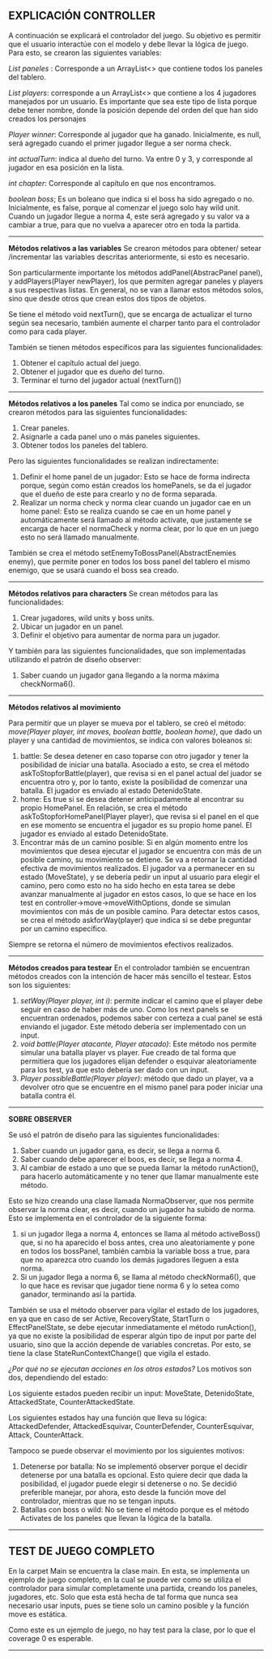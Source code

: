 **EXPLICACIÓN CONTROLLER**
---
A continuación se explicará el controlador del juego. Su objetivo es permitir que el usuario interactúe 
con el modelo y debe llevar la lógica de juego. Para esto, se crearon las siguientes variables:

*List<AbstracPanel> paneles* : Corresponde a un ArrayList<> que contiene todos los paneles del tablero.

*List<Player> players*: corresponde a un ArrayList<> que contiene a los 4 jugadores manejados por un 
usuario. Es importante que sea este tipo de lista porque debe tener nombre, donde la posición depende
del orden del que han sido creados los personajes

*Player winner*: Corresponde al jugador que ha ganado. Inicialmente, es null, será agregado cuando el 
primer jugador llegue a ser norma check.

*int actualTurn*: indica al dueño del turno. Va entre 0 y 3, y corresponde al jugador en esa posición
en la lista.

*int chapter*: Corresponde al capítulo en que nos encontramos. 

*boolean boss*; Es un boleano que indica si el boss ha sido agregado o no. Inicialmente, es false,
porque al comenzar el juego solo hay wild unit. Cuando un jugador llegue a norma 4, este será agregado
y su valor va a cambiar a true, para que no vuelva a aparecer otro en toda la partida.

-------
**Métodos relativos a las variables**
Se crearon métodos para obtener/ setear /incrementar las variables descritas
anteriormente, si esto es necesario. 

Son particularmente importante los métodos addPanel(AbstracPanel panel), y addPlayers(Player newPlayer),
los que permiten agregar paneles y players a sus respectivas listas. En general, no se van a llamar estos
métodos solos, sino que desde otros que crean estos dos tipos de objetos.

Se tiene el método void nextTurn(), que se encarga de actualizar el turno según sea necesario, también
aumente el charper tanto para el controlador como para cada player.

También se tienen métodos específicos para las siguientes funcionalidades:
1. Obtener el capítulo actual del juego.
2. Obtener el jugador que es dueño del turno.
3. Terminar el turno del jugador actual (nextTurn())


-------
**Métodos relativos a los paneles**
Tal como se indica por enunciado, se crearon métodos para las siguientes funcionalidades:
1. Crear paneles.
2. Asignarle a cada panel uno o más paneles siguientes.
3. Obtener todos los paneles del tablero.

Pero las siguientes funcionalidades se realizan indirectamente:
1. Definir el home panel de un jugador: Esto se hace de forma indirecta porque, según como están creados
los homePanels, se da el jugador que el dueño de este para crearlo y no de forma separada.
2. Realizar un norma check y norma clear cuando un jugador cae en un home panel: Esto se realiza cuando se
cae en un home panel y automáticamente será llamado al método activate, que justamente se encarga de hacer el
normaCheck y norma clear, por lo que en un juego esto no será llamado manualmente.

También se crea el método setEnemyToBossPanel(AbstractEnemies enemy), que permite poner en todos los boss panel 
del tablero el mismo enemigo, que se usará cuando el boss sea creado.

------
**Métodos relativos para characters**
Se crean métodos para las funcionalidades:
1. Crear jugadores, wild units y boss units.
2. Ubicar un jugador en un panel.
3. Definir el objetivo para aumentar de norma para un jugador.

Y también para las siguientes funcionalidades, que son implementadas utilizando el patrón de diseño 
observer:
1. Saber cuando un jugador gana llegando a la norma máxima checkNorma6().

------
**Métodos relativos al movimiento**

Para permitir que un player se mueva por el tablero, se creó el método:
*move(Player player, int moves, boolean battle, boolean home)*, que dado un player y una cantidad
de movimientos, se indica con valores boleanos si:
1. battle: Se desea detener en caso toparse con otro jugador y tener la posibilidad de iniciar una batalla.
Asociado a esto, se crea el método askToStopforBattle(player), que revisa si en el panel actual del juador 
se encuentra otro y, por lo tanto, existe la posibilidad de comenzar una batalla. El jugador es enviado al estado
DetenidoState.
2. home: Es true si se desea detener anticipadamente al encontrar su propio HomePanel. En relación, se crea el 
método askToStopforHomePanel(Player player), que revisa si el panel en el que en ese momento se encuentra el jugador
es su propio home panel. El jugador es enviado al estado DetenidoState.
3. Encontrar más de un camino posible: Si en algún momento entre los movimientos que desea ejecutar el jugador se 
encuentra con más de un posible camino, su movimiento se detiene. Se va a retornar la cantidad efectiva de movimientos 
realizados. El jugador va a permanecer en su estado (MoveState), y se debería pedir un input al usuario para elegir el 
camino, pero como esto no ha sido hecho en esta tarea se debe avanzar manualmente al jugador en estos casos, lo que se 
hace en los test en controller->move->moveWithOptions, donde se simulan movimientos con más de un posible camino. Para 
detectar estos casos, se crea el método askforWay(player) que indica si se debe preguntar por un camino específico.

Siempre se retorna el número de movimientos efectivos realizados.


---------------------
**Métodos creados para testear**
En el controlador también se encuentran métodos creados con la intención de hacer más sencillo el testear.
Estos son los siguientes:

1. *setWay(Player player, int i)*: permite indicar el camino que el player debe seguir en caso de haber más de uno.
Como los next panels se encuentran ordenados, podemos saber con certeza a cual panel se está enviando el jugador. Este
método debería ser implementado con un input.
2. *void battle(Player atacante, Player atacado)*: Este método nos permite simular una batalla player vs player.
Fue creado de tal forma que permitiera que los jugadores elijan defender o esquivar aleatoriamente para los test, ya que
esto debería ser dado con un input.
3. *Player possibleBattle(Player player)*: método que dado un player, va a devolver otro que se encuentre en el mismo 
panel para poder iniciar una batalla contra él. 


-----------
**SOBRE OBSERVER**

Se usó el patrón de diseño para las siguientes funcionalidades:
1. Saber cuando un jugador gana, es decir, se llega a norma 6.
2. Saber cuando debe aparecer el boos, es decir, se llega a norma 4.
3. Al cambiar de estado a uno que se pueda llamar la método runAction(), para hacerlo
automáticamente y no tener que llamar manualmente este método.

Esto se hizo creando una clase llamada NormaObserver, que nos permite observar la norma clear, es decir, cuando 
un jugador ha subido de norma. Esto se implementa en el controlador de la siguiente forma:
1. si un jugador llega a norma 4, entonces se llama al método activeBoss() que, si no ha aparecido el boss antes,
crea uno aleatoriamente y pone en todos los bossPanel, también cambia la variable boss a true, para que no aparezca 
otro cuando los demás jugadores lleguen a esta norma.
2. Si un jugador llega a norma 6, se llama al método checkNorma6(), que lo que hace es revisar que jugador tiene norma 6
y lo setea como ganador, terminando así la partida.

También se usa el método observer para vigilar el estado de los jugadores, en ya que en caso de ser Active, RecoveryState,
StartTurn o EffectPanelState, se debe ejecutar inmediatamente el método runAction(), ya que no existe la posibilidad de
esperar algún tipo de input por parte del usuario, sino que la acción depende de variables concretas. Por esto, se tiene 
la clase StateRunContextChange() que vigila el estado. 

*¿Por qué no se ejecutan acciones en los otros estados?*
Los motivos son dos, dependiendo del estado:

Los siguiente estados pueden recibir un input: MoveState, DetenidoState, AttackedState, CounterAttackedState.

Los siguientes estados hay una función que lleva su lógica: AttackedDefender, AttackedEsquivar, CounterDefender,
CounterEsquivar, Attack, CounterAttack.

Tampoco se puede observar el movimiento por los siguientes motivos:
1. Detenerse por batalla: No se implementó observer porque el decidir detenerse por una batalla es opcional.
Esto quiere decir que dada la posibilidad, el jugador puede elegir si detenerse o no. Se decidió preferible 
manejar, por ahora, esto desde la función move del controlador, mientras que no se tengan inputs.
2. Batallas con boss o wild: No se tiene el método porque es el método Activates de los paneles que llevan la lógica
de la batalla.


-----------------
**TEST DE JUEGO COMPLETO**
---------------------------
En la carpet Main se encuentra la clase main. En esta, se implementa un ejemplo de juego completo,
en la cual se puede ver como se utiliza el controlador para simular completamente una partida, creando los 
paneles, jugadores, etc. Solo que esta está hecha de tal forma que nunca sea necesario usar inputs, pues se tiene
solo un camino posible y la función move es estática.

Como este es un ejemplo de juego, no hay test para la clase, por lo que el coverage 0 es esperable.

----------------------------